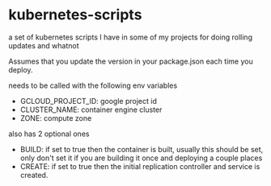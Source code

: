 # kubernetes-scripts

a set of kubernetes scripts I have in some of my projects for doing rolling updates and whatnot

Assumes that you update the version in your package.json each time you deploy.


needs to be called with the following env variables

- GCLOUD_PROJECT_ID: google project id
- CLUSTER_NAME: container engine cluster
- ZONE: compute zone

also has 2 optional ones

- BUILD: if set to true then the container is built, usually this should be set,
  only don't set it if you are building it once and deploying a couple places
- CREATE: if set to true then the initial replication controller and service is created.
